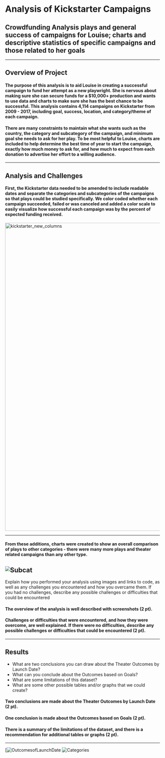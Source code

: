 # Analysis of Kickstarter Campaigns
## Crowdfunding Analysis plays and general success of campaigns for Louise; charts and descriptive statistics of specific campaigns and those related to her goals
---
## Overview of Project
#### The purpose of this analysis is to aid Louise in creating a successful campaign to fund her attempt as a new playwright. She is nervous about making sure she can secure funds for a $10,000+ production and wants to use data and charts to make sure she has the best chance to be successful. This analysis contains 4,114 campaigns on Kickstarter from 2009 - 2017, including goal, success, location, and category/theme of each campaign.  
#### There are many constraints to maintain what she wants such as the country, the category and subcategory of the campaign, and minimum goal she needs to ask for her play.  To be most helpful to Louise, charts are included to help determine the best time of year to start the campaign, exactly how much money to ask for, and how much to expect from each donation to advertise her effort to a willing audience. 
---
## Analysis and Challenges
#### First, the Kickstarter data needed to be amended to include readable dates and separate the categories and subcategories of the campaigns so that  plays could be studied specifically. We color coded whether each campaign succeeded, failed or was canceled and added a color scale to easily visualize how successful each campaign was by the percent of expected funding received. 
<img width="1000" alt="kickstarter_new_columns" src="https://user-images.githubusercontent.com/103595718/165821518-b681f8ac-89d3-4dd6-9087-53d264de5f1a.png">

---
#### From these additions, charts were created to show an overall comparison of plays to other categories - there were many more plays and theater related campaigns than any other type. 
![Subcat](https://user-images.githubusercontent.com/103595718/165820655-72dabb77-4e43-4c80-86d1-ac39955a964f.png)
---


Explain how you performed your analysis using images and links to code, as well as any challenges you encountered and how you overcame them. If you had no challenges, describe any possible challenges or difficulties that could be encountered
#### The overview of the analysis is well described with screenshots (2 pt).
#### Challenges or difficulties that were encountered, and how they were overcome, are well explained. If there were no difficulties, describe any possible challenges or difficulties that could be encountered (2 pt).
---

## Results
* What are two conclusions you can draw about the Theater Outcomes by Launch Date?
* What can you conclude about the Outcomes based on Goals?
* What are some limitations of this dataset?
* What are some other possible tables and/or graphs that we could create?
#### Two conclusions are made about the Theater Outcomes by Launch Date (2 pt).
#### One conclusion is made about the Outcomes based on Goals (2 pt).
#### There is a summary of the limitations of the dataset, and there is a recommendation for additional tables or graphs (2 pt).
---


[![OutcomesofLaunchDate](https://user-images.githubusercontent.com/103595718/165401239-1829f419-9ef9-4ed2-a159-e63be83f636a.png)
![Categories](https://user-images.githubusercontent.com/103595718/165401315-f4d92609-ff2d-4b1a-845d-2aeeb6ae380a.png)

